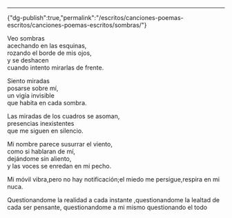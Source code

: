 ---
{"dg-publish":true,"permalink":"/escritos/canciones-poemas-escritos/canciones-poemas-escritos/sombras/"}

 

Veo sombras  
acechando en las esquinas,  
rozando el borde de mis ojos,  
y se deshacen  
cuando intento mirarlas de frente.

Siento miradas  
posarse sobre mí,  
un vigía invisible  
que habita en cada sombra.

Las miradas de los cuadros se asoman,  
presencias inexistentes  
que me siguen en silencio.

Mi nombre parece susurrar el viento,  
como si hablaran de mí,  
dejándome sin aliento,  
y las voces se enredan en mi pecho.

Mi móvil vibra,pero no hay notificación;el miedo me persigue,respira en mi nuca.

Questionandome la realidad a cada instante ,questionandome la lealtad de cada ser pensante, questionandome a mi mismo questionando el todo
